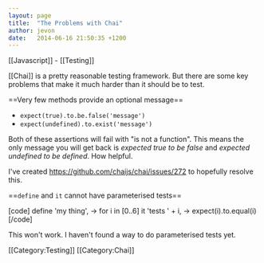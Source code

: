 ```yaml
---
layout: page
title:  "The Problems with Chai"
author: jevon
date:   2014-06-16 21:50:35 +1200
---
```


[[Javascript]] - [[Testing]]

[[Chai]] is a pretty reasonable testing framework. But there are some key problems that make it much harder than it should be to test.

==Very few methods provide an optional message==

* `expect(true).to.be.false('message')`
* `expect(undefined).to.exist('message')`

Both of these assertions will fail with "is not a function". This means the only message you will get back is _expected true to be false_ and _expected undefined to be defined_. How helpful.

I've created https://github.com/chaijs/chai/issues/272 to hopefully resolve this.

==`define` and `it` cannot have parameterised tests==

[code]
define 'my thing', ->
  for i in [0..6]
    it 'tests ' + i, ->
      expect(i).to.equal(i)
[/code]

This won't work. I haven't found a way to do parameterised tests yet.

[[Category:Testing]]
[[Category:Chai]]